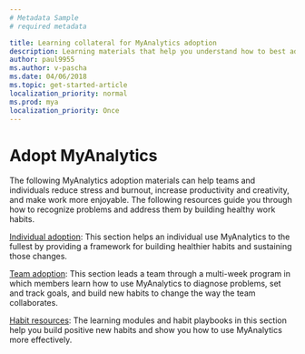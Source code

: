 ```yaml
---
# Metadata Sample
# required metadata

title: Learning collateral for MyAnalytics adoption
description: Learning materials that help you understand how to best adopt and use MyAnalytics. 
author: paul9955
ms.author: v-pascha
ms.date: 04/06/2018
ms.topic: get-started-article
localization_priority: normal 
ms.prod: mya
localization_priority: Once
---
```


# Adopt MyAnalytics

The following MyAnalytics adoption materials can help teams and individuals reduce stress and burnout, increase productivity and creativity, and make work more enjoyable. The following resources guide you through how to recognize problems and address them by building healthy work habits.

  [Individual adoption](Indiv-adopt-get-started.md): This section helps an individual use MyAnalytics to the fullest by providing a framework for building healthier habits and sustaining those changes.

  [Team adoption](Team-adopt-intro.md): This section leads a team through a multi-week program in which members learn how to use MyAnalytics to diagnose problems, set and track goals, and build new habits to change the way the team collaborates.
 
  [Habit resources](Adopt-Learning-Modules.md): The learning modules and habit playbooks in this section help you build positive new habits and show you how to use MyAnalytics more effectively. 
